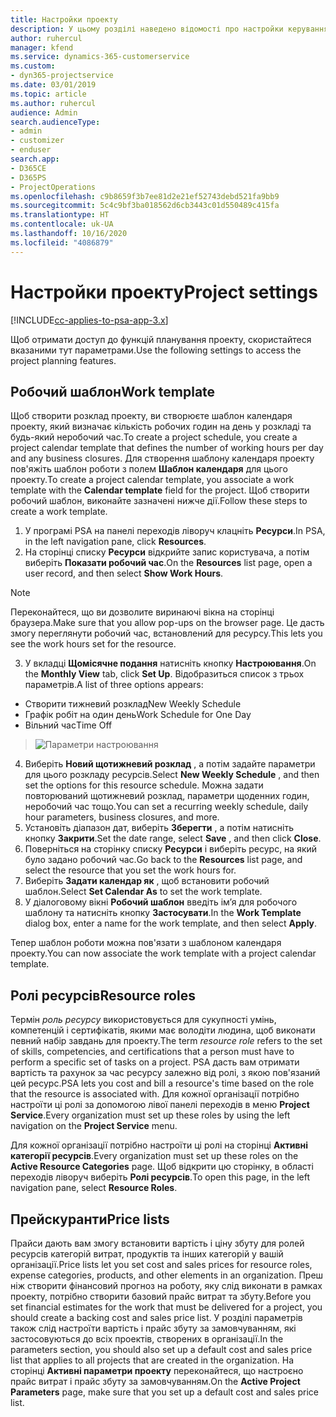```yaml
---
title: Настройки проекту
description: У цьому розділі наведено відомості про настройки керування проектами.
author: ruhercul
manager: kfend
ms.service: dynamics-365-customerservice
ms.custom:
- dyn365-projectservice
ms.date: 03/01/2019
ms.topic: article
ms.author: ruhercul
audience: Admin
search.audienceType:
- admin
- customizer
- enduser
search.app:
- D365CE
- D365PS
- ProjectOperations
ms.openlocfilehash: c9b8659f3b7ee81d2e21ef52743debd521fa9bb9
ms.sourcegitcommit: 5c4c9bf3ba018562d6cb3443c01d550489c415fa
ms.translationtype: HT
ms.contentlocale: uk-UA
ms.lasthandoff: 10/16/2020
ms.locfileid: "4086879"
---
```

# <a name="project-settings"></a><span data-ttu-id="4e946-103">Настройки проекту</span><span class="sxs-lookup"><span data-stu-id="4e946-103">Project settings</span></span>

[!INCLUDE[cc-applies-to-psa-app-3.x](../includes/cc-applies-to-psa-app-3x.md)]

<span data-ttu-id="4e946-104">Щоб отримати доступ до функцій планування проекту, скористайтеся вказаними тут параметрами.</span><span class="sxs-lookup"><span data-stu-id="4e946-104">Use the following settings to access the project planning features.</span></span>

## <a name="work-template"></a><span data-ttu-id="4e946-105">Робочий шаблон</span><span class="sxs-lookup"><span data-stu-id="4e946-105">Work template</span></span>

<span data-ttu-id="4e946-106">Щоб створити розклад проекту, ви створюєте шаблон календаря проекту, який визначає кількість робочих годин на день у розкладі та будь-який неробочий час.</span><span class="sxs-lookup"><span data-stu-id="4e946-106">To create a project schedule, you create a project calendar template that defines the number of working hours per day and any business closures.</span></span> <span data-ttu-id="4e946-107">Для створення шаблону календаря проекту пов'яжіть шаблон роботи з полем **Шаблон календаря** для цього проекту.</span><span class="sxs-lookup"><span data-stu-id="4e946-107">To create a project calendar template, you associate a work template with the **Calendar template** field for the project.</span></span> <span data-ttu-id="4e946-108">Щоб створити робочий шаблон, виконайте зазначені нижче дії.</span><span class="sxs-lookup"><span data-stu-id="4e946-108">Follow these steps to create a work template.</span></span>

1. <span data-ttu-id="4e946-109">У програмі PSA на панелі переходів ліворуч клацніть **Ресурси**.</span><span class="sxs-lookup"><span data-stu-id="4e946-109">In PSA, in the left navigation pane, click **Resources**.</span></span> 
2. <span data-ttu-id="4e946-110">На сторінці списку **Ресурси** відкрийте запис користувача, а потім виберіть **Показати робочий час**.</span><span class="sxs-lookup"><span data-stu-id="4e946-110">On the **Resources** list page, open a user record, and then select **Show Work Hours**.</span></span>

  > [!NOTE]
  > <span data-ttu-id="4e946-111">Переконайтеся, що ви дозволите виринаючі вікна на сторінці браузера.</span><span class="sxs-lookup"><span data-stu-id="4e946-111">Make sure that you allow pop-ups on the browser page.</span></span> <span data-ttu-id="4e946-112">Це дасть змогу переглянути робочий час, встановлений для ресурсу.</span><span class="sxs-lookup"><span data-stu-id="4e946-112">This lets you see the work hours set for the resource.</span></span>
  
3. <span data-ttu-id="4e946-113">У вкладці **Щомісячне подання** натисніть кнопку **Настроювання**.</span><span class="sxs-lookup"><span data-stu-id="4e946-113">On the **Monthly View** tab, click **Set Up**.</span></span> <span data-ttu-id="4e946-114">Відобразиться список з трьох параметрів.</span><span class="sxs-lookup"><span data-stu-id="4e946-114">A list of three options appears:</span></span> 

  - <span data-ttu-id="4e946-115">Створити тижневий розклад</span><span class="sxs-lookup"><span data-stu-id="4e946-115">New Weekly Schedule</span></span>
  - <span data-ttu-id="4e946-116">Графік робіт на один день</span><span class="sxs-lookup"><span data-stu-id="4e946-116">Work Schedule for One Day</span></span>
  - <span data-ttu-id="4e946-117">Вільний час</span><span class="sxs-lookup"><span data-stu-id="4e946-117">Time Off</span></span>

> ![Параметри настроювання](media/project-13.png)

4. <span data-ttu-id="4e946-119">Виберіть **Новий щотижневий розклад** , а потім задайте параметри для цього розкладу ресурсів.</span><span class="sxs-lookup"><span data-stu-id="4e946-119">Select **New Weekly Schedule** , and then set the options for this resource schedule.</span></span> <span data-ttu-id="4e946-120">Можна задати повторюваний щотижневий розклад, параметри щоденних годин, неробочий час тощо.</span><span class="sxs-lookup"><span data-stu-id="4e946-120">You can set a recurring weekly schedule, daily hour parameters, business closures, and more.</span></span>
5. <span data-ttu-id="4e946-121">Установіть діапазон дат, виберіть **Зберегти** , а потім натисніть кнопку **Закрити**.</span><span class="sxs-lookup"><span data-stu-id="4e946-121">Set the date range, select **Save** , and then click **Close**.</span></span> 
6. <span data-ttu-id="4e946-122">Поверніться на сторінку списку **Ресурси** і виберіть ресурс, на який було задано робочий час.</span><span class="sxs-lookup"><span data-stu-id="4e946-122">Go back to the **Resources** list page, and select the resource that you set the work hours for.</span></span> 
7. <span data-ttu-id="4e946-123">Виберіть **Задати календар як** , щоб встановити робочий шаблон.</span><span class="sxs-lookup"><span data-stu-id="4e946-123">Select **Set Calendar As** to set the work template.</span></span> 
8. <span data-ttu-id="4e946-124">У діалоговому вікні **Робочий шаблон** введіть ім’я для робочого шаблону та натисніть кнопку **Застосувати**.</span><span class="sxs-lookup"><span data-stu-id="4e946-124">In the **Work Template** dialog box, enter a name for the work template, and then select **Apply**.</span></span> 

<span data-ttu-id="4e946-125">Тепер шаблон роботи можна пов'язати з шаблоном календаря проекту.</span><span class="sxs-lookup"><span data-stu-id="4e946-125">You can now associate the work template with a project calendar template.</span></span>

## <a name="resource-roles"></a><span data-ttu-id="4e946-126">Ролі ресурсів</span><span class="sxs-lookup"><span data-stu-id="4e946-126">Resource roles</span></span>

<span data-ttu-id="4e946-127">Термін *роль ресурсу* використовується для сукупності умінь, компетенцій і сертифікатів, якими має володіти людина, щоб виконати певний набір завдань для проекту.</span><span class="sxs-lookup"><span data-stu-id="4e946-127">The term *resource role* refers to the set of skills, competencies, and certifications that a person must have to perform a specific set of tasks on a project.</span></span> <span data-ttu-id="4e946-128">PSA дасть вам отримати вартість та рахунок за час ресурсу залежно від ролі, з якою пов'язаний цей ресурс.</span><span class="sxs-lookup"><span data-stu-id="4e946-128">PSA lets you cost and bill a resource's time based on the role that the resource is associated with.</span></span> <span data-ttu-id="4e946-129">Для кожної організації потрібно настроїти ці ролі за допомогою лівої панелі переходів в меню **Project Service**.</span><span class="sxs-lookup"><span data-stu-id="4e946-129">Every organization must set up these roles by using the left navigation on the **Project Service** menu.</span></span>

<span data-ttu-id="4e946-130">Для кожної організації потрібно настроїти ці ролі на сторінці **Активні категорії ресурсів**.</span><span class="sxs-lookup"><span data-stu-id="4e946-130">Every organization must set up these roles on the **Active Resource Categories** page.</span></span> <span data-ttu-id="4e946-131">Щоб відкрити цю сторінку, в області переходів ліворуч виберіть **Ролі ресурсів**.</span><span class="sxs-lookup"><span data-stu-id="4e946-131">To open this page, in the left navigation pane, select **Resource Roles**.</span></span>

## <a name="price-lists"></a><span data-ttu-id="4e946-132">Прейскуранти</span><span class="sxs-lookup"><span data-stu-id="4e946-132">Price lists</span></span>

<span data-ttu-id="4e946-133">Прайси дають вам змогу встановити вартість і ціну збуту для ролей ресурсів категорій витрат, продуктів та інших категорій у вашій організації.</span><span class="sxs-lookup"><span data-stu-id="4e946-133">Price lists let you set cost and sales prices for resource roles, expense categories, products, and other elements in an organization.</span></span> <span data-ttu-id="4e946-134">Преш ніж створити фінансовий прогноз на роботу, яку слід виконати в рамках проекту, потрібно створити базовий прайс витрат та збуту.</span><span class="sxs-lookup"><span data-stu-id="4e946-134">Before you set financial estimates for the work that must be delivered for a project, you should create a backing cost and sales price list.</span></span> <span data-ttu-id="4e946-135">У розділі параметрів також слід настроїти вартість і прайс збуту за замовчуванням, які застосовуються до всіх проектів, створених в організації.</span><span class="sxs-lookup"><span data-stu-id="4e946-135">In the parameters section, you should also set up a default cost and sales price list that applies to all projects that are created in the organization.</span></span> <span data-ttu-id="4e946-136">На сторінці **Активні параметри проекту** переконайтеся, що настроєно прайс витрат і прайс збуту за замовчуванням.</span><span class="sxs-lookup"><span data-stu-id="4e946-136">On the **Active Project Parameters** page, make sure that you set up a default cost and sales price list.</span></span>
